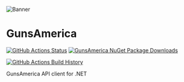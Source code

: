 ![Banner](Images/Banner.png)

# GunsAmerica

[![GitHub Actions Status](https://github.com/jfern01/GunsAmerica/workflows/Build/badge.svg?branch=main)](https://github.com/jfern01/GunsAmerica/actions) [![GunsAmerica NuGet Package Downloads](https://img.shields.io/nuget/dt/GunsAmerica)](https://www.nuget.org/packages/GunsAmerica)

[![GitHub Actions Build History](https://buildstats.info/github/chart/jfern01/GunsAmerica?branch=main&includeBuildsFromPullRequest=false)](https://github.com/jfern01/GunsAmerica/actions)


GunsAmerica API client for .NET
